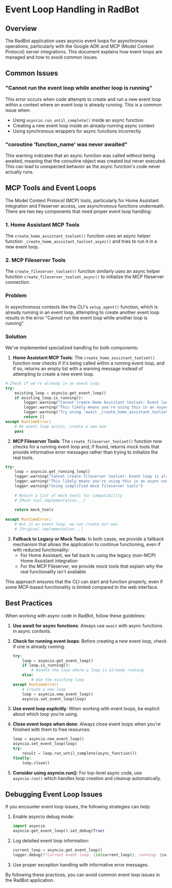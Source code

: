 # Event Loop Handling in RadBot

## Overview

The RadBot application uses asyncio event loops for asynchronous operations, particularly with the Google ADK and MCP (Model Context Protocol) server integrations. This document explains how event loops are managed and how to avoid common issues.

## Common Issues

### "Cannot run the event loop while another loop is running"

This error occurs when code attempts to create and run a new event loop within a context where an event loop is already running. This is a common issue when:

- Using `asyncio.run_until_complete()` inside an async function
- Creating a new event loop inside an already-running async context
- Using synchronous wrappers for async functions incorrectly

### "coroutine 'function_name' was never awaited"

This warning indicates that an async function was called without being awaited, meaning that the coroutine object was created but never executed. This can lead to unexpected behavior as the async function's code never actually runs.

## MCP Tools and Event Loops

The Model Context Protocol (MCP) tools, particularly for Home Assistant integration and Fileserver access, use asynchronous functions underneath. There are two key components that need proper event loop handling:

### 1. Home Assistant MCP Tools

The `create_home_assistant_toolset()` function uses an async helper function `_create_home_assistant_toolset_async()` and tries to run it in a new event loop.

### 2. MCP Fileserver Tools

The `create_fileserver_toolset()` function similarly uses an async helper function `create_fileserver_toolset_async()` to initialize the MCP fileserver connection.

### Problem

In asynchronous contexts like the CLI's `setup_agent()` function, which is already running in an event loop, attempting to create another event loop results in the error "Cannot run the event loop while another loop is running".

### Solution

We've implemented specialized handling for both components:

1. **Home Assistant MCP Tools**: The `create_home_assistant_toolset()` function now checks if it's being called within a running event loop, and if so, returns an empty list with a warning message instead of attempting to create a new event loop.

```python
# Check if we're already in an event loop
try:
    existing_loop = asyncio.get_event_loop()
    if existing_loop.is_running():
        logger.warning("Cannot create Home Assistant toolset: Event loop is already running")
        logger.warning("This likely means you're using this in an async context")
        logger.warning("Try using 'await _create_home_assistant_toolset_async()' instead")
        return []
except RuntimeError:
    # No event loop exists, create a new one
    pass
```

2. **MCP Fileserver Tools**: The `create_fileserver_toolset()` function now checks for a running event loop and, if found, returns mock tools that provide informative error messages rather than trying to initialize the real tools.

```python
try:
    loop = asyncio.get_running_loop()
    logger.warning("Cannot create fileserver toolset: Event loop is already running")
    logger.warning("This likely means you're using this in an async context")
    logger.warning("Using simplified mock fileserver tools")
    
    # Return a list of mock tools for compatibility
    # [Mock tool implementation...]
    
    return mock_tools
    
except RuntimeError:
    # Not in an event loop, we can create our own
    # [Original implementation...]
```

3. **Fallback to Legacy or Mock Tools**: In both cases, we provide a fallback mechanism that allows the application to continue functioning, even if with reduced functionality:
   - For Home Assistant, we fall back to using the legacy (non-MCP) Home Assistant integration
   - For the MCP Fileserver, we provide mock tools that explain why the real functionality isn't available

This approach ensures that the CLI can start and function properly, even if some MCP-based functionality is limited compared to the web interface.

## Best Practices

When working with async code in RadBot, follow these guidelines:

1. **Use await for async functions**: Always use `await` with async functions in async contexts.

2. **Check for running event loops**: Before creating a new event loop, check if one is already running.

   ```python
   try:
       loop = asyncio.get_event_loop()
       if loop.is_running():
           # Handle the case where a loop is already running
       else:
           # Use the existing loop
   except RuntimeError:
       # Create a new loop
       loop = asyncio.new_event_loop()
       asyncio.set_event_loop(loop)
   ```

3. **Use event loop explicitly**: When working with event loops, be explicit about which loop you're using.

4. **Close event loops when done**: Always close event loops when you're finished with them to free resources.

   ```python
   loop = asyncio.new_event_loop()
   asyncio.set_event_loop(loop)
   try:
       result = loop.run_until_complete(async_function())
   finally:
       loop.close()
   ```

5. **Consider using asyncio.run()**: For top-level async code, use `asyncio.run()` which handles loop creation and cleanup automatically.

## Debugging Event Loop Issues

If you encounter event loop issues, the following strategies can help:

1. Enable asyncio debug mode:
   ```python
   import asyncio
   asyncio.get_event_loop().set_debug(True)
   ```

2. Log detailed event loop information:
   ```python
   current_loop = asyncio.get_event_loop()
   logger.debug(f"Current event loop: {id(current_loop)}, running: {current_loop.is_running()}")
   ```

3. Use proper exception handling with informative error messages.

By following these practices, you can avoid common event loop issues in the RadBot application.
